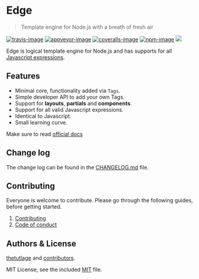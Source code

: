 # Edge
> Template engine for Node.js with a breath of fresh air

[![travis-image]][travis-url]
[![appveyor-image]][appveyor-url]
[![coveralls-image]][coveralls-url]
[![npm-image]][npm-url]
![](https://img.shields.io/badge/Uses-Typescript-294E80.svg?style=flat-square&colorA=ddd)

Edge is logical template engine for Node.js and has supports for all [Javascript expressions](https://developer.mozilla.org/en-US/docs/Web/JavaScript/Guide/Expressions_and_Operators#Expressions).

## Features

- Minimal core, functionality added via `Tags`.
- Simple developer API to add your own Tags.
- Support for **layouts**, **partials** and **components**.
- Support for all valid Javascript expressions.
- Identical to Javascript.
- Small learning curve.

Make sure to read [official docs](edge.adonisjs.com)

## Change log

The change log can be found in the [CHANGELOG.md](https://github.com/poppinss/edge/CHANGELOG.md) file.

## Contributing

Everyone is welcome to contribute. Please go through the following guides, before getting started.

1. [Contributing](https://adonisjs.com/contributing)
2. [Code of conduct](https://adonisjs.com/code-of-conduct)


## Authors & License
[thetutlage](https://github.com/thetutlage) and [contributors](https://github.com/poppinss/edge/graphs/contributors).

MIT License, see the included [MIT](LICENSE.md) file.

[travis-image]: https://img.shields.io/travis/poppinss/edge/master.svg?style=flat-square&logo=travis
[travis-url]: https://travis-ci.org/poppinss/edge "travis"

[appveyor-image]: https://img.shields.io/appveyor/ci/thetutlage/edge/master.svg?style=flat-square&logo=appveyor
[appveyor-url]: https://ci.appveyor.com/project/thetutlage/edge "appveyor"

[coveralls-image]: https://img.shields.io/coveralls/poppinss/edge/master.svg?style=flat-square
[coveralls-url]: https://coveralls.io/github/poppinss/edge "coveralls"

[npm-image]: https://img.shields.io/npm/v/edge.svg?style=flat-square&logo=npm
[npm-url]: https://www.npmjs.com/package/edge.js "npm"
